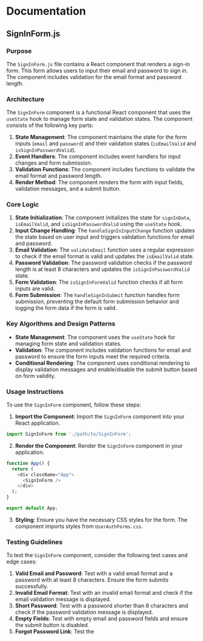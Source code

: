 # Documentation

## SignInForm.js

### Purpose

The `SignInForm.js` file contains a React component that renders a sign-in form. This form allows users to input their email and password to sign in. The component includes validation for the email format and password length.

### Architecture

The `SignInForm` component is a functional React component that uses the `useState` hook to manage form state and validation states. The component consists of the following key parts:

1. **State Management**: The component maintains the state for the form inputs (`email` and `password`) and their validation states (`isEmailValid` and `isSignInPasswordValid`).
2. **Event Handlers**: The component includes event handlers for input changes and form submission.
3. **Validation Functions**: The component includes functions to validate the email format and password length.
4. **Render Method**: The component renders the form with input fields, validation messages, and a submit button.

### Core Logic

1. **State Initialization**: The component initializes the state for `signInData`, `isEmailValid`, and `isSignInPasswordValid` using the `useState` hook.
2. **Input Change Handling**: The `handleSignInInputChange` function updates the state based on user input and triggers validation functions for email and password.
3. **Email Validation**: The `validateEmail` function uses a regular expression to check if the email format is valid and updates the `isEmailValid` state.
4. **Password Validation**: The password validation checks if the password length is at least 8 characters and updates the `isSignInPasswordValid` state.
5. **Form Validation**: The `isSignInFormValid` function checks if all form inputs are valid.
6. **Form Submission**: The `handleSignInSubmit` function handles form submission, preventing the default form submission behavior and logging the form data if the form is valid.

### Key Algorithms and Design Patterns

- **State Management**: The component uses the `useState` hook for managing form state and validation states.
- **Validation**: The component includes validation functions for email and password to ensure the form inputs meet the required criteria.
- **Conditional Rendering**: The component uses conditional rendering to display validation messages and enable/disable the submit button based on form validity.

### Usage Instructions

To use the `SignInForm` component, follow these steps:

1. **Import the Component**: Import the `SignInForm` component into your React application.

```javascript
import SignInForm from './path/to/SignInForm';
```

2. **Render the Component**: Render the `SignInForm` component in your application.

```javascript
function App() {
  return (
    <div className="App">
      <SignInForm />
    </div>
  );
}

export default App;
```

3. **Styling**: Ensure you have the necessary CSS styles for the form. The component imports styles from `UserAuthForms.css`.

### Testing Guidelines

To test the `SignInForm` component, consider the following test cases and edge cases:

1. **Valid Email and Password**: Test with a valid email format and a password with at least 8 characters. Ensure the form submits successfully.
2. **Invalid Email Format**: Test with an invalid email format and check if the email validation message is displayed.
3. **Short Password**: Test with a password shorter than 8 characters and check if the password validation message is displayed.
4. **Empty Fields**: Test with empty email and password fields and ensure the submit button is disabled.
5. **Forgot Password Link**: Test the 